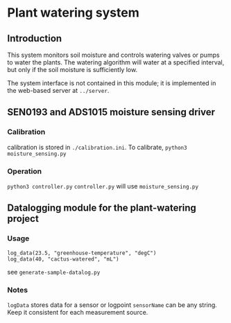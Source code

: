 # Plant watering system
## Introduction
This system monitors soil moisture and controls watering valves or pumps to 
water the plants. The watering algorithm will water at a specified interval,
but only if the soil moisture is sufficiently low. 

The system interface is not contained in this module; it is 
implemented in the web-based server at `../server`.

## SEN0193 and ADS1015 moisture sensing driver
### Calibration
calibration is stored in `./calibration.ini`. To calibrate, `python3 moisture_sensing.py`
### Operation
`python3 controller.py`
`controller.py` will use `moisture_sensing.py`

## Datalogging module for the plant-watering project
### Usage

    log_data(23.5, "greenhouse-temperature", "degC")
    log_data(40, "cactus-watered", "mL")

see `generate-sample-datalog.py`
### Notes
`logData` stores data for a sensor or logpoint
`sensorName` can be any string. Keep it consistent for each measurement source.
